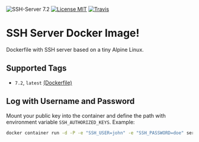 ![SSH-Server 7.2](https://img.shields.io/badge/SSH-7.2-brightgreen.svg?style=flat-square) [![License MIT](https://img.shields.io/badge/license-MIT-blue.svg?style=flat-square)](https://opensource.org/licenses/MIT) [![Travis](https://img.shields.io/travis/servivum/docker-ssh.svg?style=flat-square)](https://travis-ci.org/servivum/docker-ssh)

# SSH Server Docker Image!

Dockerfile with SSH server based on a tiny Alpine Linux.

## Supported Tags

- `7.2`, `latest` [(Dockerfile)](https://github.com/servivum/docker-ssh)

## Log with Username and Password

Mount your public key into the container and define the path with 
environment variable `SSH_AUTHORIZED_KEYS`. Example:

```bash
docker container run -d -P -e "SSH_USER=john" -e "SSH_PASSWORD=doe" servivum/ssh
```
